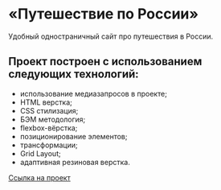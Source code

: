 # «Путешествие по России»
Удобный одностраничный сайт про путешествия в России.

## Проект построен с использованием следующих технологий:


- использование медиазапросов в проекте;
- HTML верстка;
- CSS стилизация;
- БЭМ методология;
- flexbox-вёрстка;
- позиционирование элементов;
- трансформации;
- Grid Layout;
- адаптивная резиновая верстка.

[Ссылка на проект](https://leontevsky.github.io/russian-travel/)
